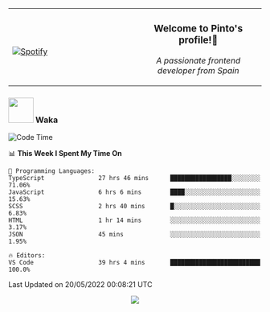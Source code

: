 <table width="100%" align="center"> 
  <tr>
  <td width="50%">
      
&nbsp; <br> [![Spotify](https://novatorem-zeta-rust.vercel.app/api/spotify)](https://open.spotify.com/user/novatorem-zeta-rust)

  </td>
  <td width="50%">
    <h3 align="center">Welcome to Pinto's profile!👋</h3>
    <p align="center"><em>A passionate frontend developer from Spain</em></p>
  </td>
  </table>

### <img src="https://media.giphy.com/media/VgCDAzcKvsR6OM0uWg/giphy.gif" width="50"> Waka

  <!--START_SECTION:waka-->
![Code Time](http://img.shields.io/badge/Code%20Time-396%20hrs%208%20mins-blue)

📊 **This Week I Spent My Time On** 

```text
💬 Programming Languages: 
TypeScript               27 hrs 46 mins      █████████████████░░░░░░░░   71.06% 
JavaScript               6 hrs 6 mins        ████░░░░░░░░░░░░░░░░░░░░░   15.63% 
SCSS                     2 hrs 40 mins       █░░░░░░░░░░░░░░░░░░░░░░░░   6.83% 
HTML                     1 hr 14 mins        ░░░░░░░░░░░░░░░░░░░░░░░░░   3.17% 
JSON                     45 mins             ░░░░░░░░░░░░░░░░░░░░░░░░░   1.95%

🔥 Editors: 
VS Code                  39 hrs 4 mins       █████████████████████████   100.0%

```


 Last Updated on 20/05/2022 00:08:21 UTC
<!--END_SECTION:waka-->

<div align="center">
<img src="https://github-readme-stats-gilt-tau.vercel.app/api/top-langs/?username=pinto-hub&layout=compact&theme=dracula" />
</div>
